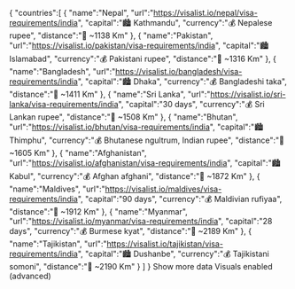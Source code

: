 
{
"countries":[
{
"name":"Nepal",
"url":"https://visalist.io/nepal/visa-requirements/india",
"capital":"🏙️ Kathmandu",
"currency":"💰 Nepalese rupee",
"distance":"📍 ~1138 Km"
},
{
"name":"Pakistan",
"url":"https://visalist.io/pakistan/visa-requirements/india",
"capital":"🏙️ Islamabad",
"currency":"💰 Pakistani rupee",
"distance":"📍 ~1316 Km"
},
{
"name":"Bangladesh",
"url":"https://visalist.io/bangladesh/visa-requirements/india",
"capital":"🏙️ Dhaka",
"currency":"💰 Bangladeshi taka",
"distance":"📍 ~1411 Km"
},
{
"name":"Sri Lanka",
"url":"https://visalist.io/sri-lanka/visa-requirements/india",
"capital":"30 days",
"currency":"💰 Sri Lankan rupee",
"distance":"📍 ~1508 Km"
},
{
"name":"Bhutan",
"url":"https://visalist.io/bhutan/visa-requirements/india",
"capital":"🏙️ Thimphu",
"currency":"💰 Bhutanese ngultrum, Indian rupee",
"distance":"📍 ~1605 Km"
},
{
"name":"Afghanistan",
"url":"https://visalist.io/afghanistan/visa-requirements/india",
"capital":"🏙️ Kabul",
"currency":"💰 Afghan afghani",
"distance":"📍 ~1872 Km"
},
{
"name":"Maldives",
"url":"https://visalist.io/maldives/visa-requirements/india",
"capital":"90 days",
"currency":"💰 Maldivian rufiyaa",
"distance":"📍 ~1912 Km"
},
{
"name":"Myanmar",
"url":"https://visalist.io/myanmar/visa-requirements/india",
"capital":"28 days",
"currency":"💰 Burmese kyat",
"distance":"📍 ~2189 Km"
},
{
"name":"Tajikistan",
"url":"https://visalist.io/tajikistan/visa-requirements/india",
"capital":"🏙️ Dushanbe",
"currency":"💰 Tajikistani somoni",
"distance":"📍 ~2190 Km"
}
]
}
Show more data Visuals enabled (advanced)
